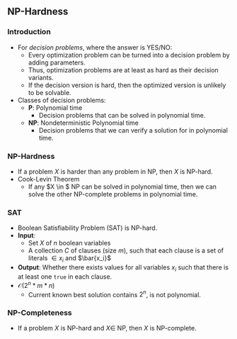 ## NP-Hardness

### Introduction
- For _decision problems_, where the answer is YES/NO:
    - Every optimization problem can be turned into a decision problem by adding parameters.
    - Thus, optimization problems are at least as hard as their decision variants.
    - If the decision version is hard, then the optimized version is unlikely to be solvable.
- Classes of decision problems:
    - **P**: Polynomial time
        - Decision problems that can be solved in polynomial time.
    - **NP**: Nondeterministic Polynomial time
        - Decision problems that we can verify a solution for in polynomial time.

### NP-Hardness
- If a problem $X$ is harder than any problem in NP, then $X$ is NP-hard.
- Cook-Levin Theorem
    - If any $X \in $ NP can be solved in polynomial time, then we can solve the other NP-complete problems in polynomial time.

### SAT
- Boolean Satisfiability Problem (SAT) is NP-hard.
- **Input**:
    - Set $X$ of $n$ boolean variables
    - A collection $C$ of clauses (size $m$), such that each clause is a set of literals $\in x_i$ and $\bar{x_i}$
- **Output**: Whether there exists values for all variables $x_i$ such that there is at least one `true` in each clause.
- $\mathcal{O}(2^n * m * n)$
    - Current known best solution contains $2^n$, is not polynomial.

### NP-Completeness
- If a problem $X$ is NP-hard and $X \in$ NP, then $X$ is NP-complete.